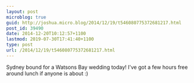 ```yaml
---
layout: post
microblog: true
guid: http://joshua.micro.blog/2014/12/19/t546080775372681217.html
post_id: 39490
date: 2014-12-20T10:12:57+1100
lastmod: 2019-07-30T17:41:40+1100
type: post
url: /2014/12/19/t546080775372681217.html
---
```

Sydney bound for a Watsons Bay wedding today! I've got a few hours free around lunch if anyone is about :)
